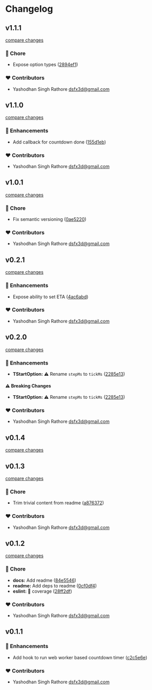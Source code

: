# Changelog


## v1.1.1

[compare changes](https://github.com/dsfx3d/use-countdown-worker/compare/v1.1.0...v1.1.1)

### 🏡 Chore

- Expose option types ([2894ef1](https://github.com/dsfx3d/use-countdown-worker/commit/2894ef1))

### ❤️ Contributors

- Yashodhan Singh Rathore <dsfx3d@gmail.com>

## v1.1.0

[compare changes](https://github.com/dsfx3d/use-countdown-worker/compare/v1.0.1...v1.1.0)

### 🚀 Enhancements

- Add callback for countdown done ([155d1eb](https://github.com/dsfx3d/use-countdown-worker/commit/155d1eb))

### ❤️ Contributors

- Yashodhan Singh Rathore <dsfx3d@gmail.com>

## v1.0.1

[compare changes](https://github.com/dsfx3d/use-countdown-worker/compare/v0.2.1...v1.0.1)

### 🏡 Chore

- Fix semantic versioning ([0ae5220](https://github.com/dsfx3d/use-countdown-worker/commit/0ae5220))

### ❤️ Contributors

- Yashodhan Singh Rathore <dsfx3d@gmail.com>

## v0.2.1

[compare changes](https://github.com/dsfx3d/use-countdown-worker/compare/v0.2.0...v0.2.1)

### 🚀 Enhancements

- Expose ability to set ETA ([4ac6abd](https://github.com/dsfx3d/use-countdown-worker/commit/4ac6abd))

### ❤️ Contributors

- Yashodhan Singh Rathore <dsfx3d@gmail.com>

## v0.2.0

[compare changes](https://github.com/dsfx3d/use-countdown-worker/compare/v0.1.4...v0.2.0)

### 🚀 Enhancements

- **TStartOption:** ⚠️  Rename `stepMs` to `tickMs` ([2285e13](https://github.com/dsfx3d/use-countdown-worker/commit/2285e13))

#### ⚠️ Breaking Changes

- **TStartOption:** ⚠️  Rename `stepMs` to `tickMs` ([2285e13](https://github.com/dsfx3d/use-countdown-worker/commit/2285e13))

### ❤️ Contributors

- Yashodhan Singh Rathore <dsfx3d@gmail.com>

## v0.1.4

[compare changes](https://github.com/dsfx3d/use-countdown-worker/compare/v0.1.3...v0.1.4)

## v0.1.3

[compare changes](https://github.com/dsfx3d/use-countdown-worker/compare/v0.1.2...v0.1.3)

### 🏡 Chore

- Trim trivial content from readme ([a876372](https://github.com/dsfx3d/use-countdown-worker/commit/a876372))

### ❤️ Contributors

- Yashodhan Singh Rathore <dsfx3d@gmail.com>

## v0.1.2

[compare changes](https://github.com/dsfx3d/use-countdown-worker/compare/v0.1.1...v0.1.2)

### 🏡 Chore

- **docs:** Add readme ([84e5546](https://github.com/dsfx3d/use-countdown-worker/commit/84e5546))
- **readme:** Add deps to readme ([0cf0df4](https://github.com/dsfx3d/use-countdown-worker/commit/0cf0df4))
- **eslint:** 🙈 coverage ([28ff2df](https://github.com/dsfx3d/use-countdown-worker/commit/28ff2df))

### ❤️ Contributors

- Yashodhan Singh Rathore <dsfx3d@gmail.com>

## v0.1.1


### 🚀 Enhancements

- Add hook to run web worker based countdown timer ([c2c5e6e](https://github.com/dsfx3d/use-countdown-worker/commit/c2c5e6e))

### ❤️ Contributors

- Yashodhan Singh Rathore <dsfx3d@gmail.com>

